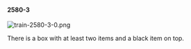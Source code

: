 #### 2580-3
![train-2580-3-0.png](https://github.com/lil-lab/nlvr/raw/master/nlvr/train/images/60/train-2580-3-0.png "train-2580-3-0.png")

There is a box with at least two items and a black item on top.